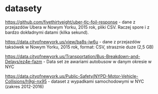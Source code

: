 # datasety

https://github.com/fivethirtyeight/uber-tlc-foil-response - dane z przejazdów Ubera w Nowym Yorku, 2015 rok, pliki CSV. Raczej spore i z bardzo dokładnymi datami (kilka sekund).

https://data.cityofnewyork.us/view/ba8s-jw6u - dane z przejazdów taksówek w Nowym Yorku, 2015 rok, format: CSV, strasznie duze (2,5 GB)

https://data.cityofnewyork.us/Transportation/Bus-Breakdown-and-Delays/ez4e-fazm - Data set ze awariami autobusow w danym okresie w NYC

https://data.cityofnewyork.us/Public-Safety/NYPD-Motor-Vehicle-Collisions/h9gi-nx95 - dataset z wypadkami samochodowymi w NYC (zakres 2012-2016)
